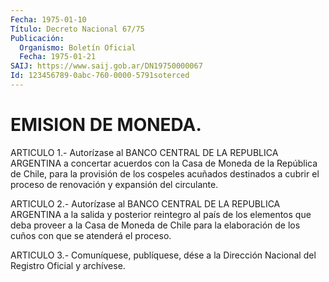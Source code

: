 ```yaml
---
Fecha: 1975-01-10
Título: Decreto Nacional 67/75
Publicación:
  Organismo: Boletín Oficial
  Fecha: 1975-01-21
SAIJ: https://www.saij.gob.ar/DN19750000067
Id: 123456789-0abc-760-0000-5791soterced
---
```

# EMISION DE MONEDA.

<a id="1"></a>
ARTICULO  1.-  Autorízase  al  BANCO  CENTRAL  DE LA REPUBLICA ARGENTINA  a  concertar  acuerdos  con  la  Casa  de Moneda  de  la República  de  Chile,  para  la provisión de los cospeles  acuñados destinados  a  cubrir el proceso  de  renovación  y  expansión  del circulante.

<a id="2"></a>
ARTICULO  2.-  Autorízase  al  BANCO  CENTRAL  DE LA REPUBLICA ARGENTINA  a  la  salida  y  posterior  reintegro  al  país de  los elementos  que  deba proveer a la Casa de Moneda de Chile  para  la elaboración  de  los    cuños  con  que  se  atenderá  el  proceso.

<a id="3"></a>
ARTICULO  3.-  Comuníquese,  publíquese,  dése  a la Dirección Nacional del Registro Oficial y archívese.
